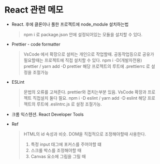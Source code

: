 # React 관련 메모

-  React. 후에 클론이나 풀한 프로젝트에 node_module 설치하는법

   > npm i 로 package.json 안에 설정되어있는 모듈을 설치할 수 있다.

-  Prettier - code formatter

   > VsCode 에서 확장으로 설피는 개인으로 작업할때.
   > 공동작업등으로 공유가 필요할때는 프로젝트에 직접 설치할 수 있다.
   > npm i -D(개발자전용) prettier / yarn add -D prettier
   > 해당 프로젝트의 루트에 .prettierrc 로 설정을 조절가능

-  ESLint

   > 문법의 오류를 고쳐준다. prettier와 겹치는부분 있음.
   > VsCode 확장과 프로젝트 직접설치 둘다 필요.
   > npm i -D eslint / yarn add -D eslint
   > 해당 프로젝트의 루트에 .eslintrc.js 로 설정 조절가능.

-  크롬 익스텐션. React Developer Tools

-  Ref
   > HTML의 id 속성과 비슷. DOM을 직접적으로 조정해야할때 사용한다.
   >
   > 1. 특정 input 태그에 포커스를 주어야할 떄
   > 2. 스크롤 박스를 조정해야할 때
   > 3. Canvas 요소에 그림을 그릴 때
